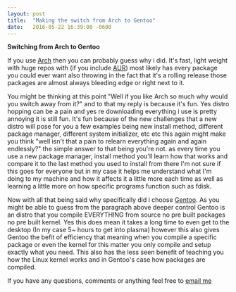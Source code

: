 ```yaml
---
layout: post
title:  "Making the switch from Arch to Gentoo"
date:   2016-05-22 16:39:00 -0600
---
```


**Switching from Arch to Gentoo**

If you use [Arch](https://www.archlinux.org/) then you can probably guess why i did. It's fast, light weight with huge repos with (if you include [AUR](https://aur.archlinux.org/)) most likely has every package you could ever want also throwing in the fact that it's a rolling release those packages are almost always bleeding edge or right next to it.

You might be thinking at this point "Well if you like Arch so much why would you switch away from it?" and to that my reply is because it's fun. Yes distro hopping can be a pain and yes re downloading everything i use is pretty annoying it is still fun. It's fun because of the new challenges that a new distro will pose for you a few examples being new install method, different package manager, different system initializer, etc etc this again might make you think "well isn't that a pain to relearn everything again and again endlessly?" the simple answer to that being you're not. as every time you use a new package manager, install method you'll learn how that works and compare it to the last method you used to install from there I'm not sure if this goes for everyone but in my case it helps me understand what I'm doing to my machine and how it affects it a little more each time as well as learning a little more on how specific programs function such as fdisk.

Now with all that being said why specifically did i choose [Gentoo](https://www.gentoo.org/). As you might be able to guess from the paragraph above deeper control Gentoo is an distro that you compile EVERYTHING from source no pre built packages no pre built kernel. Yes this does mean it takes a long time to even get to the desktop (In my case 5~ hours to get into plasma) however this also gives Gentoo the befit of efficiency that meaning when you compile a specific package or even the kernel for this matter you only compile and setup exactly what you need. This also has the less seen benefit of teaching you how the Linux kernel works and in Gentoo's case how packages are compiled.

If you have any questions, comments or anything feel free to [email me](mailto:admin@boops.me)
